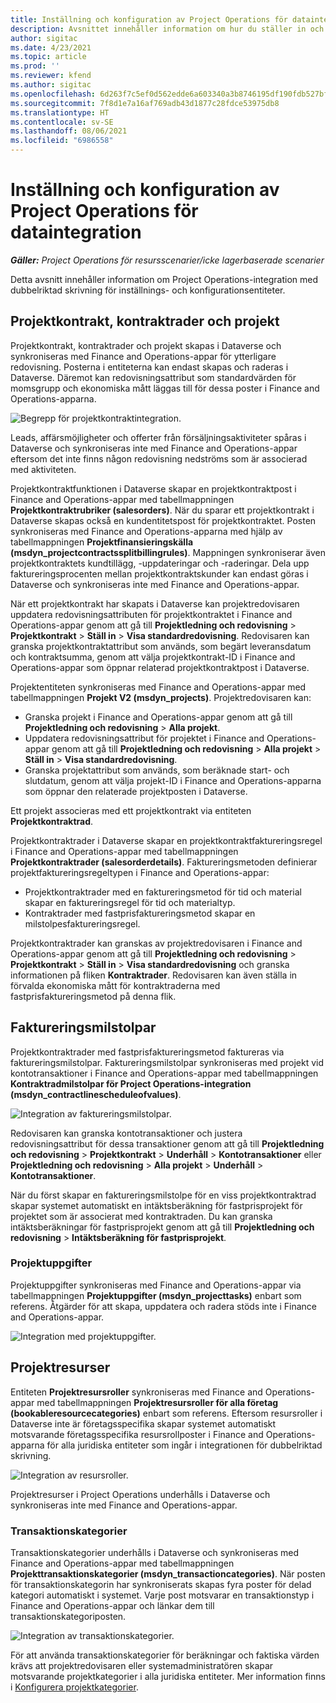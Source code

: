 ```yaml
---
title: Inställning och konfiguration av Project Operations för dataintegration
description: Avsnittet innehåller information om hur du ställer in och konfigurerar Project Operations-mappningar med dubbelriktad skrivning.
author: sigitac
ms.date: 4/23/2021
ms.topic: article
ms.prod: ''
ms.reviewer: kfend
ms.author: sigitac
ms.openlocfilehash: 6d263f7c5ef0d562edde6a603340a3b8746195df190fdb527bfa40297f68eed2
ms.sourcegitcommit: 7f8d1e7a16af769adb43d1877c28fdce53975db8
ms.translationtype: HT
ms.contentlocale: sv-SE
ms.lasthandoff: 08/06/2021
ms.locfileid: "6986558"
---
```

# <a name="project-operations-setup-and-configuration-data-integration"></a>Inställning och konfiguration av Project Operations för dataintegration

_**Gäller:** Project Operations för resursscenarier/icke lagerbaserade scenarier_

Detta avsnitt innehåller information om Project Operations-integration med dubbelriktad skrivning för inställnings- och konfigurationsentiteter.

## <a name="project-contracts-contract-lines-and-projects"></a>Projektkontrakt, kontraktrader och projekt

Projektkontrakt, kontraktrader och projekt skapas i Dataverse och synkroniseras med Finance and Operations-appar för ytterligare redovisning. Posterna i entiteterna kan endast skapas och raderas i Dataverse. Däremot kan redovisningsattribut som standardvärden för momsgrupp och ekonomiska mått läggas till för dessa poster i Finance and Operations-apparna.

  ![Begrepp för projektkontraktintegration.](./media/1ProjectContract.jpg)

Leads, affärsmöjligheter och offerter från försäljningsaktiviteter spåras i Dataverse och synkroniseras inte med Finance and Operations-appar eftersom det inte finns någon redovisning nedströms som är associerad med aktiviteten.

Projektkontraktfunktionen i Dataverse skapar en projektkontraktpost i Finance and Operations-appar med tabellmappningen **Projektkontraktrubriker (salesorders)**. När du sparar ett projektkontrakt i Dataverse skapas också en kundentitetspost för projektkontraktet. Posten synkroniseras med Finance and Operations-apparna med hjälp av tabellmappningen **Projektfinansieringskälla (msdyn\_projectcontractssplitbillingrules)**. Mappningen synkroniserar även projektkontraktets kundtillägg, -uppdateringar och -raderingar. Dela upp faktureringsprocenten mellan projektkontraktskunder kan endast göras i Dataverse och synkroniseras inte med Finance and Operations-appar.

När ett projektkontrakt har skapats i Dataverse kan projektredovisaren uppdatera redovisningsattributen för projektkontraktet i Finance and Operations-appar genom att gå till **Projektledning och redovisning** >  **Projektkontrakt**  > **Ställ in** > **Visa standardredovisning**. Redovisaren kan granska projektkontraktattribut som används, som begärt leveransdatum och kontraktsumma, genom att välja projektkontrakt-ID i Finance and Operations-appar som öppnar relaterad projektkontraktpost i Dataverse.

Projektentiteten synkroniseras med Finance and Operations-appar med tabellmappningen **Projekt V2 (msdyn\_projects)**. Projektredovisaren kan:

  - Granska projekt i Finance and Operations-appar genom att gå till **Projektledning och redovisning** > **Alla projekt**. 
  - Uppdatera redovisningsattribut för projektet i Finance and Operations-appar genom att gå till **Projektledning och redovisning** > **Alla projekt** > **Ställ in** > **Visa standardredovisning**.  
  - Granska projektattribut som används, som beräknade start- och slutdatum, genom att välja projekt-ID i Finance and Operations-apparna som öppnar den relaterade projektposten i Dataverse.

Ett projekt associeras med ett projektkontrakt via entiteten **Projektkontraktrad**.

Projektkontraktrader i Dataverse skapar en projektkontraktfaktureringsregel i Finance and Operations-appar med tabellmappningen **Projektkontraktrader (salesorderdetails)**. Faktureringsmetoden definierar projektfaktureringsregeltypen i Finance and Operations-appar:

  - Projektkontraktrader med en faktureringsmetod för tid och material skapar en faktureringsregel för tid och materialtyp.
  - Kontraktrader med fastprisfaktureringsmetod skapar en milstolpesfaktureringsregel.

Projektkontraktrader kan granskas av projektredovisaren i Finance and Operations-appar genom att gå till **Projektledning och redovisning** > **Projektkontrakt** > **Ställ in** > **Visa standardredovisning** och granska informationen på fliken **Kontraktrader**. Redovisaren kan även ställa in förvalda ekonomiska mått för kontraktraderna med fastprisfaktureringsmetod på denna flik.

## <a name="billing-milestones"></a>Faktureringsmilstolpar

Projektkontraktrader med fastprisfaktureringsmetod faktureras via faktureringsmilstolpar. Faktureringsmilstolpar synkroniseras med projekt vid kontotransaktioner i Finance and Operations-appar med tabellmappningen **Kontraktradmilstolpar för Project Operations-integration (msdyn\_contractlinescheduleofvalues)**.

  ![Integration av faktureringsmilstolpar.](./media/2Milestones.jpg)

Redovisaren kan granska kontotransaktioner och justera redovisningsattribut för dessa transaktioner genom att gå till **Projektledning och redovisning** > **Projektkontrakt** > **Underhåll** > **Kontotransaktioner** eller **Projektledning och redovisning** > **Alla projekt** > **Underhåll** > **Kontotransaktioner**.

När du först skapar en faktureringsmilstolpe för en viss projektkontraktrad skapar systemet automatiskt en intäktsberäkning för fastprisprojekt för projektet som är associerat med kontraktraden. Du kan granska intäktsberäkningar för fastprisprojekt genom att gå till **Projektledning och redovisning** > **Intäktsberäkning för fastprisprojekt**.

### <a name="project-tasks"></a>Projektuppgifter

Projektuppgifter synkroniseras med Finance and Operations-appar via tabellmappningen **Projektuppgifter (msdyn\_projecttasks)** enbart som referens. Åtgärder för att skapa, uppdatera och radera stöds inte i Finance and Operations-appar.

  ![Integration med projektuppgifter.](./media/3Tasks.jpg)

## <a name="project-resources"></a>Projektresurser

Entiteten **Projektresursroller** synkroniseras med Finance and Operations-appar med tabellmappningen **Projektresursroller för alla företag (bookableresourcecategories)** enbart som referens. Eftersom resursroller i Dataverse inte är företagsspecifika skapar systemet automatiskt motsvarande företagsspecifika resursrollposter i Finance and Operations-apparna för alla juridiska entiteter som ingår i integrationen för dubbelriktad skrivning.

![Integration av resursroller.](./media/5Resources.jpg)

Projektresurser i Project Operations underhålls i Dataverse och synkroniseras inte med Finance and Operations-appar.

### <a name="transaction-categories"></a>Transaktionskategorier

Transaktionskategorier underhålls i Dataverse och synkroniseras med Finance and Operations-appar med tabellmappningen **Projekttransaktionskategorier (msdyn\_transactioncategories)**. När posten för transaktionskategorin har synkroniserats skapas fyra poster för delad kategori automatiskt i systemet. Varje post motsvarar en transaktionstyp i Finance and Operations-appar och länkar dem till transaktionskategoriposten.

![Integration av transaktionskategorier.](./media/4TransactionCategories.jpg)

För att använda transaktionskategorier för beräkningar och faktiska värden krävs att projektredovisaren eller systemadministratören skapar motsvarande projektkategorier i alla juridiska entiteter. Mer information finns i [Konfigurera projektkategorier](../project-accounting/configure-project-categories.md).
